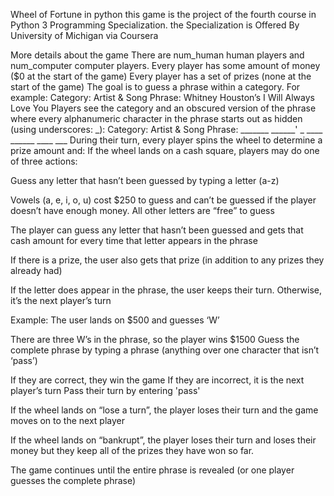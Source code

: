Wheel of Fortune in python
this game is the project of the fourth course in Python 3 Programming Specialization. the Specialization is Offered By University of Michigan via Coursera

More details about the game
There are num_human human players and num_computer computer players.
Every player has some amount of money ($0 at the start of the game)
Every player has a set of prizes (none at the start of the game)
The goal is to guess a phrase within a category. For example:
Category: Artist & Song
Phrase: Whitney Houston’s I Will Always Love You
Players see the category and an obscured version of the phrase where every alphanumeric character in the phrase starts out as hidden (using underscores: _):
Category: Artist & Song
Phrase: _______ ______' _ ____ ______ ____ ___
During their turn, every player spins the wheel to determine a prize amount and:
If the wheel lands on a cash square, players may do one of three actions:

Guess any letter that hasn’t been guessed by typing a letter (a-z)

Vowels (a, e, i, o, u) cost $250 to guess and can’t be guessed if the player doesn’t have enough money. All other letters are “free” to guess

The player can guess any letter that hasn’t been guessed and gets that cash amount for every time that letter appears in the phrase

If there is a prize, the user also gets that prize (in addition to any prizes they already had)

If the letter does appear in the phrase, the user keeps their turn. Otherwise, it’s the next player’s turn

Example: The user lands on $500 and guesses ‘W’

There are three W’s in the phrase, so the player wins $1500
Guess the complete phrase by typing a phrase (anything over one character that isn’t ‘pass’)

If they are correct, they win the game
If they are incorrect, it is the next player’s turn
Pass their turn by entering 'pass'

If the wheel lands on “lose a turn”, the player loses their turn and the game moves on to the next player

If the wheel lands on “bankrupt”, the player loses their turn and loses their money but they keep all of the prizes they have won so far.

The game continues until the entire phrase is revealed (or one player guesses the complete phrase)
